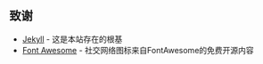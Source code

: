 

## 致谢

* [Jekyll](https://github.com/jekyll/jekyll) - 这是本站存在的根基
* [Font Awesome](<https://fontawesome.com/>) - 社交网络图标来自FontAwesome的免费开源内容



